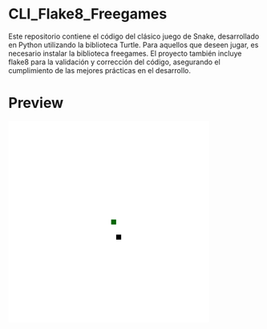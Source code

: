 # CLI_Flake8_Freegames
Este repositorio contiene el código del clásico juego de Snake, desarrollado en Python utilizando la biblioteca Turtle.
Para aquellos que deseen jugar, es necesario instalar la biblioteca freegames. El proyecto también incluye flake8 para la validación y corrección del código, asegurando el cumplimiento de las mejores prácticas en el desarrollo.

# Preview
![Gif del juego](https://github.com/fionastasi/CLI_Flake8_Freegames/blob/main/snake.gif)
